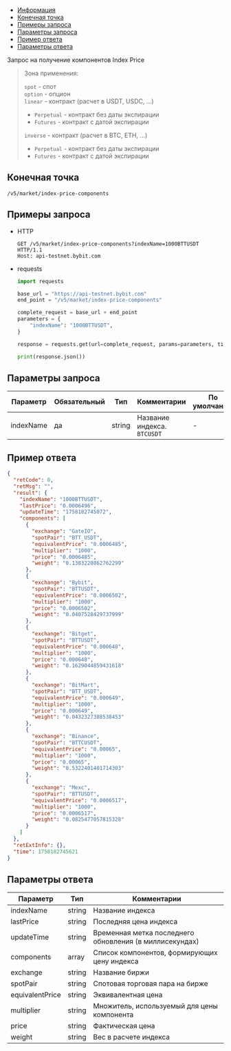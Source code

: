 - [Информация](#информация)
- [Конечная точка](#конечная-точка)
- [Примеры запроса](#примеры-запроса)
- [Параметры запроса](#параметры-запроса)
- [Пример ответа](#пример-ответа)
- [Параметры ответа](#параметры-ответа)

<a id="информация"></a>

Запрос на получение компонентов Index Price

>Зона применения:  
>
>`spot` - спот  
>`option` - опцион  
>`linear` - контракт (расчет в USDT, USDC, ...)
>
> - `Perpetual` - контракт без даты экспирации
> - `Futures` - контракт с датой экспирации
>
>`inverse` - контракт (расчет в BTC, ETH, ...)
>
> - `Perpetual` - контракт без даты экспирации
> - `Futures` - контракт с датой экспирации

<a id="конечная-точка"></a>

## Конечная точка

`/v5/market/index-price-components`

<a id="примеры-запроса"></a>

## Примеры запроса

- HTTP

  ```http
  GET /v5/market/index-price-components?indexName=1000BTTUSDT HTTP/1.1
  Host: api-testnet.bybit.com
  ```

- requests

  ```python
  import requests

  base_url = "https://api-testnet.bybit.com"
  end_point = "/v5/market/index-price-components"

  complete_request = base_url + end_point
  parameters = {
      "indexName": "1000BTTUSDT",
  }
  
  response = requests.get(url=complete_request, params=parameters, timeout=10)

  print(response.json())
  ```

<a id="параметры-запроса"></a>

## Параметры запроса

|Параметр  	                  |Обязательный	 |Тип  	  |Комментарии       |По умолчанию|
|-----------------------------|--------------|--------|------------------|------------|
|indexName                    |да  |string   |Название индекса. `BTCUSDT`       |-   |

<a id="пример-ответа"></a>

## Пример ответа

```json
{
  "retCode": 0,
  "retMsg": "",
  "result": {
    "indexName": "1000BTTUSDT",
    "lastPrice": "0.0006496",
    "updateTime": "1758182745072",
    "components": [
      {
        "exchange": "GateIO",
        "spotPair": "BTT_USDT",
        "equivalentPrice": "0.0006485",
        "multiplier": "1000",
        "price": "0.0006485",
        "weight": "0.1383220862762299"
      },
      {
        "exchange": "Bybit",
        "spotPair": "BTTUSDT",
        "equivalentPrice": "0.0006502",
        "multiplier": "1000",
        "price": "0.0006502",
        "weight": "0.0407528429737999"
      },
      {
        "exchange": "Bitget",
        "spotPair": "BTTUSDT",
        "equivalentPrice": "0.000648",
        "multiplier": "1000",
        "price": "0.000648",
        "weight": "0.1629044859431618"
      },
      {
        "exchange": "BitMart",
        "spotPair": "BTT_USDT",
        "equivalentPrice": "0.000649",
        "multiplier": "1000",
        "price": "0.000649",
        "weight": "0.0432327388538453"
      },
      {
        "exchange": "Binance",
        "spotPair": "BTTCUSDT",
        "equivalentPrice": "0.00065",
        "multiplier": "1000",
        "price": "0.00065",
        "weight": "0.5322401401714303"
      },
      {
        "exchange": "Mexc",
        "spotPair": "BTTUSDT",
        "equivalentPrice": "0.0006517",
        "multiplier": "1000",
        "price": "0.0006517",
        "weight": "0.0825477057815328"
      }
    ]
  },
  "retExtInfo": {},
  "time": 1758182745621
}

```

<a id="параметры-ответа"></a>

## Параметры ответа

|Параметр  |Тип       |Комментарии                                                          |
|----------|----------|-------------------------------------------------------------------|
|indexName   |string      |Название индекса                                             |
|lastPrice   |string      |Последняя цена индекса                                             |
|updateTime   |string      |Временная метка последнего обновления (в миллисекундах)             |
|components   |array      |Список компонентов, формирующих цену индекса                       |
|exchange   |string      |Название биржи                                                   |
|spotPair   |string      |Спотовая торговая пара на бирже                                    |
|equivalentPrice   |string      |Эквивалентная цена                                             |
|multiplier   |string      |Множитель, используемый для цены компонента                         |
|price   |string      |Фактическая цена                                                    |
|weight   |string      |Вес в расчете индекса                                             |
